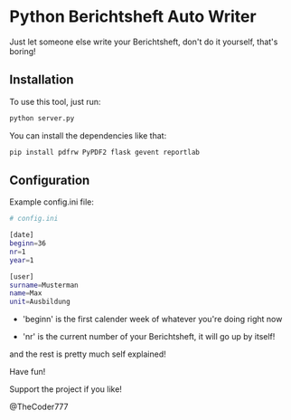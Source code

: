 # Python Berichtsheft Auto Writer

Just let someone else write your Berichtsheft, don't do it yourself, that's boring!



## Installation


To use this tool, just run:

```python
python server.py
```

You can install the dependencies like that:

```bash
pip install pdfrw PyPDF2 flask gevent reportlab 
```



## Configuration

Example config.ini file:

```bash
# config.ini

[date]
beginn=36
nr=1
year=1

[user]
surname=Musterman
name=Max
unit=Ausbildung
```

- 'beginn' is the first calender week of whatever you're doing right now

- 'nr' is the current number of your Berichtsheft, it will go up by itself!

and the rest is pretty much self explained!



Have fun!

Support the project if you like!

@TheCoder777